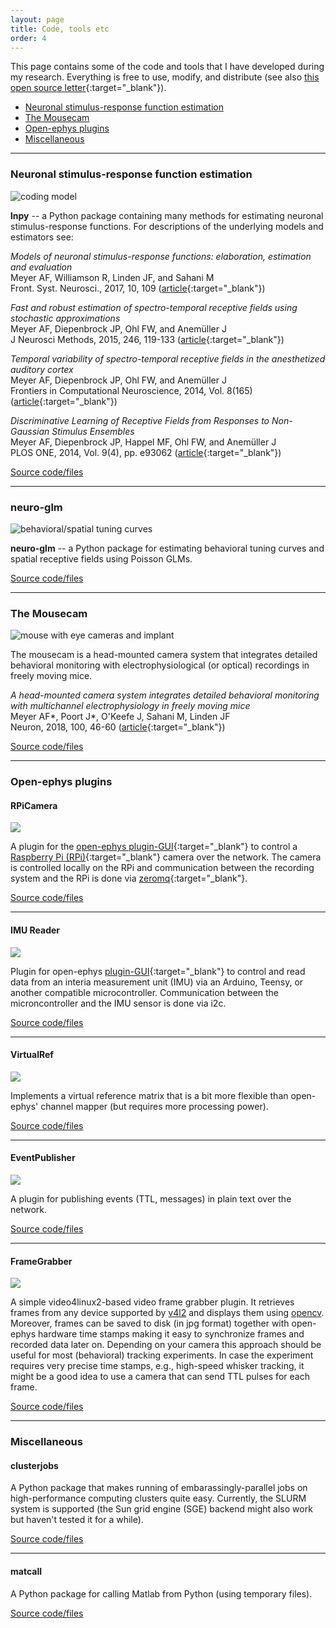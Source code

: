```yaml
---
layout: page
title: Code, tools etc
order: 4
---
```


This page contains some of the code and tools that I have developed during my
research. Everything is free to use, modify, and distribute (see also [this open source letter](http://opensourceforneuroscience.org/){:target="_blank"}).


- [Neuronal stimulus-response function estimation](#srf)
- [The Mousecam](#mousecam)
- [Open-ephys plugins](#oeplugins)
- [Miscellaneous](#misc)


<hr class="hr-thick-wide" />


### <a name="srf"></a>Neuronal stimulus-response function estimation

<!-- <div style="display: table; width:100%;">
    <div style="display: table-cell; vertical-align: top; height: 50px; width: 25%;">
    <a href="https://github.com/arnefmeyer/lnpy"><img src="/public/example_multifilt_ln_model_simplified.png" alt="github lnpy" />
    </a>
    </div>
    <div style="display: table-cell; vertical-align: middle; height: 50px; width: 75%;">
    <b>lnpy</b> - a Python package containing many methods for estimating neuronal stimulus-response functions. For descriptions of the underlying models and estimators see:
    </div>
</div> -->

![coding model](/public/images/example_multifilt_ln_model_simplified.png)


**lnpy** -- a Python package containing many methods for estimating neuronal stimulus-response functions. For descriptions of the underlying models and estimators see:  

_Models of neuronal stimulus-response functions: elaboration, estimation and evaluation_  
Meyer AF, Williamson R, Linden JF, and Sahani M  
Front. Syst. Neurosci., 2017, 10, 109
([article](http://journal.frontiersin.org/article/10.3389/fnsys.2016.00109/full){:target="_blank"})

_Fast and robust estimation of spectro-temporal receptive fields using stochastic approximations_  
Meyer AF, Diepenbrock JP, Ohl FW, and Anemüller J  
J Neurosci Methods, 2015, 246, 119-133
([article](http://www.sciencedirect.com/science/article/pii/S0165027015000618){:target="_blank"})

_Temporal variability of spectro-temporal receptive fields in the anesthetized auditory cortex_  
Meyer AF, Diepenbrock JP, Ohl FW, and Anemüller J  
Frontiers in Computational Neuroscience, 2014, Vol. 8(165) ([article](http://journal.frontiersin.org/article/10.3389/fncom.2014.00165/abstract){:target="_blank"})

_Discriminative Learning of Receptive Fields from Responses to Non-Gaussian Stimulus Ensembles_  
Meyer AF, Diepenbrock JP, Happel MF, Ohl FW, and Anemüller J  
PLOS ONE, 2014, Vol. 9(4), pp. e93062
([article](http://journals.plos.org/plosone/article?id=10.1371/journal.pone.0093062){:target="_blank"})

<a href="https://github.com/arnefmeyer/lnpy" target="_blank" class="button">Source code/files</a>


<hr class="hr-thick-wide" />


### <a name="mousecam"></a>neuro-glm

![behavioral/spatial tuning curves](/public/images/neuro_glm.png)

**neuro-glm** -- a Python package for estimating behavioral tuning curves and spatial receptive fields using Poisson GLMs.

<a href="https://github.com/arnefmeyer/neuro-glm" target="_blank" class="button">Source code/files</a>  


<hr class="hr-thick-wide" />


### <a name="mousecam"></a>The Mousecam

![mouse with eye cameras and implant](/public/images/mousecam.png)

The mousecam is a head-mounted camera system that integrates detailed behavioral monitoring with electrophysiological (or optical) recordings in freely moving mice.
<!-- It is now part of the awesome [Open Ephys](https://open-ephys.org/){:target="_blank"} project. -->

_A head-mounted camera system integrates detailed behavioral monitoring with multichannel electrophysiology in freely moving mice_  
Meyer AF\*, Poort J\*, O'Keefe J, Sahani M, Linden JF  
Neuron, 2018, 100, 46-60
([article](https://www.cell.com/neuron/fulltext/S0896-6273(18)30822-5){:target="_blank"})

<a href="https://open-ephys.org/mousecam" target="_blank" class="button">Source code/files</a>


<hr class="hr-thick-wide" />


### <a name="oeplugins"></a>Open-ephys plugins

<!-- #### RPiCamera
<div style="display: table; width:100%;">

    <div style="display: table-cell; vertical-align: top; height: 50px; width: 25%;">
    <img src="/public/oeplugins/rpicamera_screenshot.png" alt="github lnpy" width="90%"/>
    </div>

    <div style="display: table-cell; vertical-align: middle; height: 50px; width: 75%;">
    <p>
A plugin for the <a href="https://github.com/open-ephys/plugin-GUI/" target="_blank">
 open-ephys plugin-GUI</a> to control a <a href="https://www.raspberrypi.org" target="_blank">Raspberry Pi (RPi)</a> camera over the network. The camera is controlled locally on the RPi and communication between the recording system and the RPi is done via <a href="http://zeromq.org/" target="_blank"> zeromq</a>.
    </p>
    <p>
      <a href="https://github.com/arnefmeyer/RPiCameraPlugin" target="_blank" class="button">Source code/files</a>
    </p>
    </div>

</div> -->


#### RPiCamera
![](/public/oeplugins/rpicamera_screenshot.png)

A plugin for the [open-ephys plugin-GUI](https://github.com/open-ephys/plugin-GUI/){:target="_blank"} to control a [Raspberry Pi (RPi)](https://www.raspberrypi.org/){:target="_blank"} camera over the network. The camera is controlled locally on the RPi and communication between the recording system and the RPi is done via [zeromq](http://zeromq.org/){:target="_blank"}.

<a href="https://github.com/arnefmeyer/RPiCameraPlugin" target="_blank" class="button">Source code/files</a>


---
#### IMU Reader
![](/public/oeplugins/imureader_screenshot.png)

Plugin for open-ephys [plugin-GUI](https://github.com/open-ephys/plugin-GUI/){:target="_blank"} to control and read data from an interia measurement unit (IMU) via an Arduino, Teensy, or another compatible microcontroller. Communication between the microncontroller and the IMU sensor is done via i2c.

<a href="https://github.com/arnefmeyer/IMUReaderPlugin" target="_blank" class="button">Source code/files</a>


---
#### VirtualRef
![](/public/oeplugins/virtualref_screenshot_small.png)

Implements a virtual reference matrix that is a bit more flexible than open-ephys' channel mapper
(but requires more processing power).

<a href="https://github.com/arnefmeyer/VirtualReferencePlugin" target="_blank" class="button">Source code/files</a>


---
#### EventPublisher
![](/public/oeplugins/eventpublisher_screenshot_space.png)

A plugin for publishing events (TTL, messages) in plain text over the network.

<a href="https://github.com/arnefmeyer/EventPublisherPlugin" target="_blank" class="button">Source code/files</a>


---
#### FrameGrabber
![](/public/oeplugins/framegrabber_screenshot.png)

A simple video4linux2-based video frame grabber plugin. It retrieves frames from any device supported by [v4l2](http://linuxtv.org/downloads/v4l-dvb-apis/) and displays them using [opencv](http://opencv.org/). Moreover, frames can be saved to disk (in jpg format) together with open-ephys hardware time stamps making it easy to synchronize frames and recorded data later on. Depending on your camera this approach should be useful for most (behavioral) tracking experiments. In case the experiment requires very precise time stamps, e.g., high-speed whisker tracking, it might be a good idea to use a camera that can send TTL pulses for each frame.

<a href="http://www.github.com/arnefmeyer/FrameGrabberPlugin" target="_blank" class="button">Source code/files</a>


<hr class="hr-thick-wide" />


### <a name="misc"></a>Miscellaneous

#### clusterjobs

A Python package that makes running of embarassingly-parallel
jobs on high-performance computing clusters quite easy. Currently, the SLURM
system is supported (the Sun grid engine (SGE) backend might also work but
haven't tested it for a while).

<a href="https://github.com/arnefmeyer/clusterjobs" target="_blank" class="button">Source code/files</a>



---
#### matcall

A Python package for calling Matlab from Python (using temporary files).

<a href="https://github.com/arnefmeyer/matcall" target="_blank" class="button">Source code/files</a>
